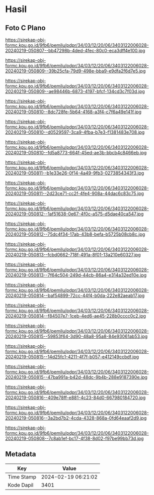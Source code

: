 # Hasil

## Foto C Plano

https://sirekap-obj-formc.kpu.go.id/9fb6/pemilu/pdpr/34/03/12/20/06/3403122006028-20240219-050807--bb47298b-4ded-4fec-80c0-eca3dff4e100.jpg

https://sirekap-obj-formc.kpu.go.id/9fb6/pemilu/pdpr/34/03/12/20/06/3403122006028-20240219-050809--39b25cfa-79d9-498e-bba9-e9dfa2f6d7e5.jpg

https://sirekap-obj-formc.kpu.go.id/9fb6/pemilu/pdpr/34/03/12/20/06/3403122006028-20240219-050809--ae98446b-6873-4197-bfcf-134cd3c7f03d.jpg

https://sirekap-obj-formc.kpu.go.id/9fb6/pemilu/pdpr/34/03/12/20/06/3403122006028-20240219-050810--8dc728fe-5b64-4168-a3f4-c7f6a49e141f.jpg

https://sirekap-obj-formc.kpu.go.id/9fb6/pemilu/pdpr/34/03/12/20/06/3403122006028-20240219-050810--d0529597-3ca9-4fba-b7e3-f1381483e708.jpg

https://sirekap-obj-formc.kpu.go.id/9fb6/pemilu/pdpr/34/03/12/20/06/3403122006028-20240219-050810--fd5a8773-664f-45ed-ae3b-bbcb4c8466eb.jpg

https://sirekap-obj-formc.kpu.go.id/9fb6/pemilu/pdpr/34/03/12/20/06/3403122006028-20240219-050811--b1e33e26-0f14-4a49-9fb3-0273854343f3.jpg

https://sirekap-obj-formc.kpu.go.id/9fb6/pemilu/pdpr/34/03/12/20/06/3403122006028-20240219-050811--2d23ce71-cc2f-4fe4-908a-44dac6c83c75.jpg

https://sirekap-obj-formc.kpu.go.id/9fb6/pemilu/pdpr/34/03/12/20/06/3403122006028-20240219-050812--1af51638-0e67-4f0c-a575-d5dae40ca547.jpg

https://sirekap-obj-formc.kpu.go.id/9fb6/pemilu/pdpr/34/03/12/20/06/3403122006028-20240219-050812--75dc4f34-17ab-43b8-befa-b5725b08cb8c.jpg

https://sirekap-obj-formc.kpu.go.id/9fb6/pemilu/pdpr/34/03/12/20/06/3403122006028-20240219-050813--fcbd0662-718f-491a-8f01-13a210e60327.jpg

https://sirekap-obj-formc.kpu.go.id/9fb6/pemilu/pdpr/34/03/12/20/06/3403122006028-20240219-050813--7f64c504-249d-44cb-86a4-e314a32ed10e.jpg

https://sirekap-obj-formc.kpu.go.id/9fb6/pemilu/pdpr/34/03/12/20/06/3403122006028-20240219-050814--baf54899-72cc-44f4-b0da-222e82aeab17.jpg

https://sirekap-obj-formc.kpu.go.id/9fb6/pemilu/pdpr/34/03/12/20/06/3403122006028-20240219-050814--f84507e7-1ceb-4ed6-ae45-228b0cccc0c2.jpg

https://sirekap-obj-formc.kpu.go.id/9fb6/pemilu/pdpr/34/03/12/20/06/3403122006028-20240219-050815--59853f64-3d90-48a8-95a8-84e93061ab53.jpg

https://sirekap-obj-formc.kpu.go.id/9fb6/pemilu/pdpr/34/03/12/20/06/3403122006028-20240219-050815--14d25fc1-4211-4f7f-b057-e412149ccbdf.jpg

https://sirekap-obj-formc.kpu.go.id/9fb6/pemilu/pdpr/34/03/12/20/06/3403122006028-20240219-050815--47ba991a-b42d-48dc-9b4b-288e9187390e.jpg

https://sirekap-obj-formc.kpu.go.id/9fb6/pemilu/pdpr/34/03/12/20/06/3403122006028-20240219-050816--409e78ff-e881-4c23-84d0-667980184720.jpg

https://sirekap-obj-formc.kpu.go.id/9fb6/pemilu/pdpr/34/03/12/20/06/3403122006028-20240219-050816--3a2bd7b2-4cda-4328-868a-0fd64eaaf2d9.jpg

https://sirekap-obj-formc.kpu.go.id/9fb6/pemilu/pdpr/34/03/12/20/06/3403122006028-20240219-050808--7c8ab1ef-bc17-4f38-8d02-f97be99bb73d.jpg


## Metadata

| Key        | Value               |
| ---------- | ------------------- |
| Time Stamp | 2024-02-19 06:21:02 |
| Kode Dapil | 3401                |



